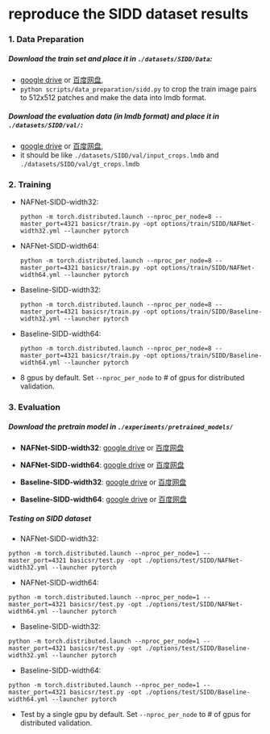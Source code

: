 # reproduce the SIDD dataset results 



### 1. Data Preparation

##### Download the train set and place it in ```./datasets/SIDD/Data```:

* [google drive](https://drive.google.com/file/d/1UHjWZzLPGweA9ZczmV8lFSRcIxqiOVJw/view?usp=sharing) or [百度网盘](https://pan.baidu.com/s/1EnBVjrfFBiXIRPBgjFrifg?pwd=sl6h), 
* ```python scripts/data_preparation/sidd.py``` to crop the train image pairs to 512x512 patches and make the data into lmdb format.

##### Download the evaluation data (in lmdb format) and place it in ```./datasets/SIDD/val/```:

  * [google drive](https://drive.google.com/file/d/1gZx_K2vmiHalRNOb1aj93KuUQ2guOlLp/view?usp=sharing) or [百度网盘](https://pan.baidu.com/s/1I9N5fDa4SNP0nuHEy6k-rw?pwd=59d7), 
  * it should be like ```./datasets/SIDD/val/input_crops.lmdb``` and ```./datasets/SIDD/val/gt_crops.lmdb```



### 2. Training

* NAFNet-SIDD-width32:

  ```
  python -m torch.distributed.launch --nproc_per_node=8 --master_port=4321 basicsr/train.py -opt options/train/SIDD/NAFNet-width32.yml --launcher pytorch
  ```

* NAFNet-SIDD-width64:

  ```
  python -m torch.distributed.launch --nproc_per_node=8 --master_port=4321 basicsr/train.py -opt options/train/SIDD/NAFNet-width64.yml --launcher pytorch
  ```
  
* Baseline-SIDD-width32:

  ```
  python -m torch.distributed.launch --nproc_per_node=8 --master_port=4321 basicsr/train.py -opt options/train/SIDD/Baseline-width32.yml --launcher pytorch
  ```

* Baseline-SIDD-width64:

  ```
  python -m torch.distributed.launch --nproc_per_node=8 --master_port=4321 basicsr/train.py -opt options/train/SIDD/Baseline-width64.yml --launcher pytorch
  ```

* 8 gpus by default. Set ```--nproc_per_node``` to # of gpus for distributed validation.

  


### 3. Evaluation


##### Download the pretrain model in ```./experiments/pretrained_models/```

  * **NAFNet-SIDD-width32**: [google drive](https://drive.google.com/file/d/1lsByk21Xw-6aW7epCwOQxvm6HYCQZPHZ/view?usp=sharing) or [百度网盘](https://pan.baidu.com/s/1Xses38SWl-7wuyuhaGNhaw?pwd=um97)

  * **NAFNet-SIDD-width64**: [google drive](https://drive.google.com/file/d/14Fht1QQJ2gMlk4N1ERCRuElg8JfjrWWR/view?usp=sharing) or [百度网盘](https://pan.baidu.com/s/198kYyVSrY_xZF0jGv9U0sQ?pwd=dton)

  * **Baseline-SIDD-width32**: [google drive](https://drive.google.com/file/d/1NhqVcqkDcYvYgF_P4BOOfo9tuTcKDuhW/view?usp=sharing) or [百度网盘](https://pan.baidu.com/s/1wkskmCRKhXq6dGa6Ns8D0A?pwd=0rin)

  * **Baseline-SIDD-width64**: [google drive](https://drive.google.com/file/d/1wQ1HHHPhSp70_ledMBZhDhIGjZQs16wO/view?usp=sharing) or [百度网盘](https://pan.baidu.com/s/1ivruGfSRGfWq5AEB8qc7YQ?pwd=t9w8)


##### Testing on SIDD dataset	

  * NAFNet-SIDD-width32:

```
python -m torch.distributed.launch --nproc_per_node=1 --master_port=4321 basicsr/test.py -opt ./options/test/SIDD/NAFNet-width32.yml --launcher pytorch
```

  * NAFNet-SIDD-width64:

```
python -m torch.distributed.launch --nproc_per_node=1 --master_port=4321 basicsr/test.py -opt ./options/test/SIDD/NAFNet-width64.yml --launcher pytorch
```

  * Baseline-SIDD-width32:

```
python -m torch.distributed.launch --nproc_per_node=1 --master_port=4321 basicsr/test.py -opt ./options/test/SIDD/Baseline-width32.yml --launcher pytorch
```

  * Baseline-SIDD-width64:

```
python -m torch.distributed.launch --nproc_per_node=1 --master_port=4321 basicsr/test.py -opt ./options/test/SIDD/Baseline-width64.yml --launcher pytorch
```

* Test by a single gpu by default. Set ```--nproc_per_node``` to # of gpus for distributed validation.

